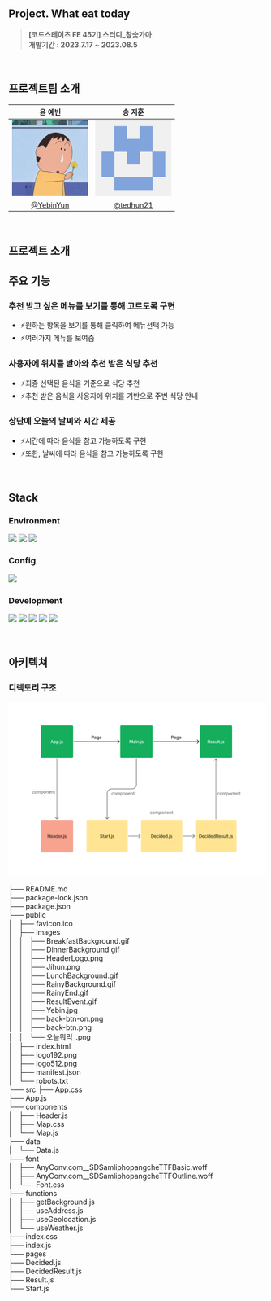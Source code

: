 <br>

## **Project. What eat today**
>**[코드스테이츠 FE 45기] 스터디_참숯가마** <br>
>**개발기간 : 2023.7.17 ~ 2023.08.5**

<br>

## 프로젝트팀 소개
|<center>윤 예빈</center>|<center>송 지훈</center>|
|---|---|
|<img width="150px" height="150px" src = "public/images/Yebin.jpg">|<img width="150px" height="150px" src = "public/images/Jihun.png">|
|<center>[@YebinYun](https://github.com/YebinYun)</center>|<center>[@tedhun21](https://github.com/tedhun21)</center>|
<br>

## 프로젝트 소개

## 주요 기능
### 추천 받고 싶은 메뉴를 보기를 통해 고르도록 구현
- ⚡원하는 항목을 보기를 통해 클릭하여 메뉴선택 가능
- ⚡여러가지 메뉴를 보여줌

### 사용자에 위치를 받아와 추천 받은 식당 추천
- ⚡최종 선택된 음식을 기준으로 식당 추천
- ⚡추천 받은 음식을 사용자에 위치를 기반으로 주변 식당 안내

### 상단에 오늘의 날씨와 시간 제공
- ⚡시간에 따라 음식을 참고 가능하도록 구현
- ⚡또한, 날씨에 따라 음식을 참고 가능하도록 구현

<br>

## **Stack**
### **Environment**
<img src="https://img.shields.io/badge/visual studio code-007ACC?style=flat&logo=visualstudiocode&logoColor=white"/> <img src="https://img.shields.io/badge/git-F05032?style=flat&logo=git&logoColor=white"/> <img src="https://img.shields.io/badge/git hub-181717?style=flat&logo=github&logoColor=white"/>

### **Config**
<img src="https://img.shields.io/badge/npm-CB3837?style=flat&logo=npm&logoColor=white"/>

### **Development**
<img src="https://img.shields.io/badge/JavaScript-F7DF1E?style=flat&logo=JavaScript&logoColor=white"/> <img src="https://img.shields.io/badge/react-61DAFB?style=flat&logo=react&logoColor=white"/> <img src="https://img.shields.io/badge/react router-CA4245?style=flat&logo=reactrouter&logoColor=white"/> <img src="https://img.shields.io/badge/bootstrap-7952B3?style=flat&logo=bootstrap&logoColor=white"/> <img src="https://img.shields.io/badge/axios-5A29E4?style=flat&logo=axios&logoColor=white"/> 

<br>

## 아키텍쳐
### 디렉토리 구조
<img src="./public/images/오늘뭐먹_.png"/>

├── README.md  
├── package-lock.json  
├── package.json  
├── public  
│   ├── favicon.ico  
│   ├── images  
│   │   ├── BreakfastBackground.gif  
│   │   ├── DinnerBackground.gif  
│   │   ├── HeaderLogo.png  
│   │   ├── Jihun.png  
│   │   ├── LunchBackground.gif  
│   │   ├── RainyBackground.gif  
│   │   ├── RainyEnd.gif  
│   │   ├── ResultEvent.gif  
│   │   ├── Yebin.jpg  
│   │   ├── back-btn-on.png  
│   │   ├── back-btn.png  
│   │   └── 오늘뭐먹_.png  
│   ├── index.html  
│   ├── logo192.png  
│   ├── logo512.png  
│   ├── manifest.json  
│   └── robots.txt  
└── src
    ├── App.css  
    ├── App.js  
    ├── components  
    │   ├── Header.js  
    │   ├── Map.css  
    │   └── Map.js  
    ├── data  
    │   └── Data.js  
    ├── font  
    │   ├── AnyConv.com__SDSamliphopangcheTTFBasic.woff  
    │   ├── AnyConv.com__SDSamliphopangcheTTFOutline.woff  
    │   └── Font.css  
    ├── functions  
    │   ├── getBackground.js  
    │   ├── useAddress.js  
    │   ├── useGeolocation.js  
    │   └── useWeather.js  
    ├── index.css  
    ├── index.js  
    └── pages  
        ├── Decided.js  
        ├── DecidedResult.js  
        ├── Result.js  
        └── Start.js  

